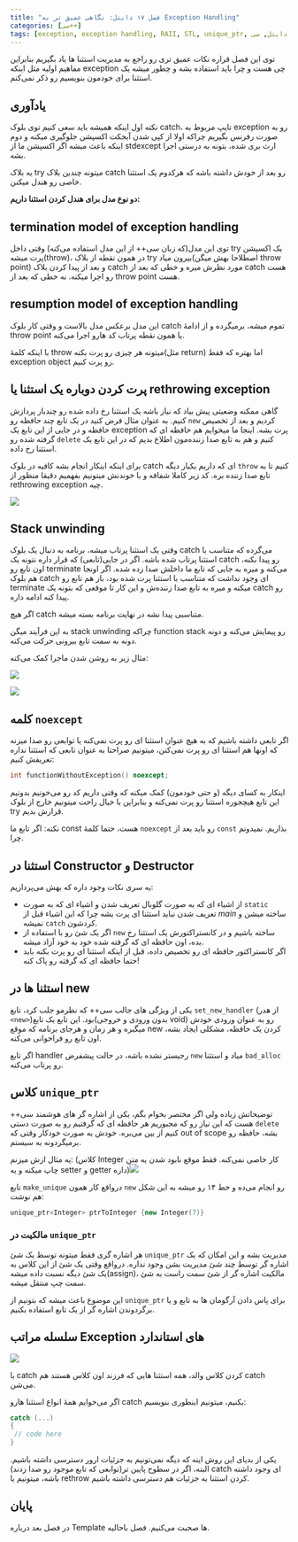 ```yaml
---
title: "فصل ۱۷ دایتل: نگاهی عمیق تر به Exception Handling"
categories: [سی++]
tags: [exception, exception handling, RAII, STL, unique_ptr, مدیریت استثنا, اشاره گر, اشاره گر هوشمند, دایتل, سی++]
---
```


توی این فصل قراره نکات عمیق تری رو راجع به مدیریت استثنا ها یاد 
بگیریم بنابراین مفاهیم اولیه مثل اینکه exception چی هست و چرا باید 
استفاده بشه و چطور میشه یک استثنا برای خودمون بنویسیم رو ذکر نمی‌کنم.

## یادآوری

نکته اول اینکه همیشه باید سعی کنیم توی بلوک catch، تایپ مربوط به 
exception رو به صورت رفرنس بگیریم چراکه اولا از کپی شدن آبجکت اکسپشن 
جلوگیری میکنه و دوم اینکه باعث میشه اگر اکسپشن ما از stdexcept ارث بری 
شده، بتونه به درستی اجرا بشه.

یه بلاک try میتونه چندین بلاک catch رو بعد از خودش داشته باشه که هرکدوم یک استثنا خاصی رو هندل میکنن.

**دو نوع مدل برای هندل کردن استثنا داریم:** 

## termination model of exception handling

توی این مدل(که زبان سی++ از این مدل استفاده می‌کنه) وقتی داخل try یک 
اکسپشن پرت میشه(throw)، در همون نقطه از بلاک try بیرون میاد(اصطلاحا بهش 
میگن throw point) و بعد از پیدا کردن بلاک catch مورد نظرش میره و خطی که 
بعد از catch هست رو اجرا میکنه. نه خطی که بعد از throw point هست.

## resumption model of exception handling 

این مدل برعکس مدل بالاست و وقتی کار بلوک catch تموم میشه، برمیگرده و 
از ادامهٔ throw point یا همون نقطه پرتاب کد هارو اجرا می‌کنه.

با اینکه کلمهٔ throw میتونه هر چیزی رو پرت بکنه(مثل return) اما بهتره که فقط exception object رو پرت کنیم.

## پرت کردن دوباره یک استثنا یا rethrowing exception

گاهی ممکنه وضعیتی پیش بیاد که نیاز باشه یک استثنا رخ داده شده رو 
چندبار پردازش کنیم. به عنوان مثال فرض کنید در یک تابع چند حافظه رو `new` کردیم و بعد از تخصیص حافظه و در جایی از این تابع یک exception پرت بشه. اینجا ما میخوایم هم حافظه ای که گرفته شده رو `delete` کنیم و هم به تابع صدا زننده‌مون اطلاع بدیم که در این تابع یک استثنا رخ داده. 

برای اینکه اینکار انجام بشه کافیه در بلوک catch ای که داریم یکبار دیگه `throw` کنیم تا به تابع صدا زننده بره. کد زیر کاملا شفافه و با خوندنش میتونیم بفهمیم دقیقا منظور از rethrowing exception چیه.

![](https://seedpuller.space/wp-content/uploads/2020/07/image-4.png)

## Stack unwinding

وقتی یک استثنا پرتاب میشه، برنامه به دنبال یک بلوک catch می‌گرده که 
متناسب با استثنا پرتاب شده باشه. اگر در جایی(تابعی) که قرار داره نتونه 
یک catch رو پیدا بکنه، اون تابع رو terminate می‌کنه و میره به جایی که 
تابع ما داخلش صدا زده شده. اگر اونجا هم بلوک catch ای وجود نداشت که 
متناسب با استثنا پرت شده بود، باز هم تابع رو terminate میکنه و میره به 
تابع صدا زننده‌ش و این کار تا موقعی که بتونه یک catch رو پیدا کنه ادامه 
داره.

اگر هیچ catch متناسبی پیدا نشه در نهایت برنامه بسته میشه.

به این فرآیند میگن stack unwinding چراکه function stack رو پیمایش می‌کنه و دونه دونه به سمت تابع بیرونی حرکت می‌کنه.

مثال زیر به روشن شدن ماجرا کمک می‌کنه:

![](https://seedpuller.space/wp-content/uploads/2020/07/image-5.png)

![](https://seedpuller.space/wp-content/uploads/2020/07/image-6.png)

## کلمه `noexcept`

اگر تابعی داشته باشیم که به هیچ عنوان استثنا ای رو پرت نمی‌کنه یا 
توابعی رو صدا میزنه که اونها هم استثنا ای رو پرت نمی‌کنن، میتونیم صراحتا
به عنوان تابعی که استثنا نداره تعریفش کنیم:

```cpp
int functionWithoutException() noexcept;
```

اینکار به کسای دیگه (و حتی خودمون) کمک میکنه که وقتی داریم کد رو 
می‌خونیم بدونیم این تابع هیچجوره استثنا رو پرت نمی‌کنه و بنابراین با 
خیال راحت میتونیم خارج از بلوک try قرارش بدیم.

نکته: اگر تابع ما const هست،‌ حتما کلمهٔ `noexcept` رو باید بعد از `const` بذاریم. نمیدونم چرا.

## استثنا در Constructor و Destructor 

یه سری نکات وجود داره که بهش می‌پردازیم:

+ از اشیاء ای که به صورت گلوبال تعریف شدن و اشیاء ای که به صورت `static` تعریف شدن نباید استثنا ای پرت بشه چرا که این اشیاء قبل از _main_ ساخته میشن و نمیشه `catch` کردشون.
+ اگر یک شئ رو با استفاده از `new` ساخته باشیم و در کانستراکتورش یک استثنا رخ بده، اون حافظه ای که گرفته شده خود به خود آزاد میشه.
+ اگر کانستراکتور حافظه ای رو تخصیص داده، قبل از اینکه استثنا ای رو پرت بکنه باید حتما حافظه ای که گرفته رو پاک کنه! 

## استثنا ها در new

یکی از ویژگی های جالب سی++ که نظرمو جلب کرد، تابع `set_new_handler` (از هدر `<new>`)بود.
این تابع یک تابع(بدون ورودی و خروجی void) رو به عنوان ورودی خودش میگیره
و هر زمان و هرجای برنامه که موقع new کردن یک حافظه، مشکلی ایجاد بشه، 
اون تابع رو فراخوانی می‌کنه.

اگر تابع handler رجیستر نشده باشه،‌ در حالت پیشفرض `new` میاد و استثنا `bad_alloc` رو پرتاب می‌کنه.

## کلاس `unique_ptr`

توضیحاتش زیاده ولی اگر مختصر بخوام بگم، یکی از اشاره گر های هوشمند 
سی++ هست که این نیاز رو که مجبوریم هر حافظه ای که گرفتیم رو به صورت دستی
`delete` کنیم از بین می‌بره. خودش به صورت خودکار وقتی که out of scope بشه، حافظه رو برمیگردونه به سیستم.

یه مثال ازش میزنم: (کلاس Integer کار خاصی نمی‌کنه. فقط موقع نابود شدن یه متن چاپ میکنه و یه setter و getter داره)![](https://seedpuller.space/wp-content/uploads/2020/08/image.png)

تابع `make_unique` درواقع کار همون `new` رو انجام می‌ده و خط ۱۴ رو میشه به این شکل هم نوشت:

```cpp
unique_ptr<Integer> ptrToInteger {new Integer(7)}
```

### مالکیت در `unique_ptr`

هر اشاره گری فقط میتونه توسط یک شئ `unique_ptr` مدیریت بشه
و این امکان که یک اشاره گر توسط چند شئ مدیریت بشن وجود نداره. درواقع 
وقتی یک شئ از این کلاس به یک شئ دیگه نسبت داده میشه(assign)، مالکیت 
اشاره گر از شئ سمت راست به شئ سمت چپ منتقل میشه. 

این موضوع باعث میشه که بتونیم از `unique_ptr` برای پاس دادن آرگومان ها به تابع و یا برگردوندن اشاره گر از یک تابع استفاده بکنیم.

## سلسله مراتب Exception های استاندارد

![](https://seedpuller.space/wp-content/uploads/2020/08/image-1.png)

با catch کردن کلاس والد، همه استثنا هایی که فرزند اون کلاس هستند هم catch می‌شن.

اگر می‌خوایم همهٔ انواع استثنا هارو catch بکنیم، میتونیم اینطوری بنویسیم:

```cpp
catch (...)
{
 // code here 
}
```

یکی از بدیای این روش اینه که دیگه نمی‌تونیم به جزئیات ارور دسترسی 
داشته باشیم. البته، اگر در سطوح پایین تر(توابعی که تابع موجود رو صدا 
زدند) catch ای وجود داشته باشه، میتونیم با rethrow کردن استثنا به جزئیات
هم دسترسی داشته باشیم.

## پایان

در فصل بعد درباره Template ها صحبت می‌کنیم. فصل باحالیه.

